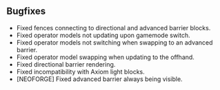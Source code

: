 ## Bugfixes
- Fixed fences connecting to directional and advanced barrier blocks.
- Fixed operator models not updating upon gamemode switch.
- Fixed operator models not switching when swapping to an advanced barrier.
- Fixed operator model swapping when updating to the offhand.
- Fixed directional barrier rendering.
- Fixed incompatibility with Axiom light blocks.
- [NEOFORGE] Fixed advanced barrier always being visible.
